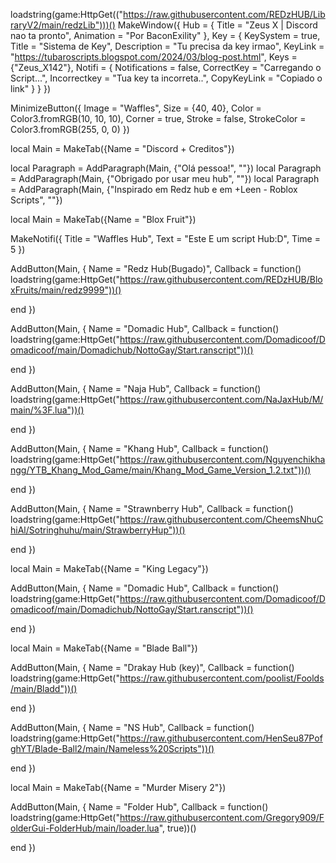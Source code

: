 loadstring(game:HttpGet(("https://raw.githubusercontent.com/REDzHUB/LibraryV2/main/redzLib")))()
MakeWindow({
  Hub = {
    Title = "Zeus X | Discord nao ta pronto",
    Animation = "Por BaconExility"
  },
  Key = {
    KeySystem = true,
    Title = "Sistema de Key",
    Description = "Tu precisa da key irmao",
    KeyLink = "https://tubaroscripts.blogspot.com/2024/03/blog-post.html",
    Keys = {"Zeus_X142"},
    Notifi = {
      Notifications = false,
      CorrectKey = "Carregando o Script...",
      Incorrectkey = "Tua key ta incorreta..",
      CopyKeyLink = "Copiado o link"
    }
  }
})

MinimizeButton({
  Image = "Waffles",
  Size = {40, 40},
  Color = Color3.fromRGB(10, 10, 10),
  Corner = true,
  Stroke = false,
  StrokeColor = Color3.fromRGB(255, 0, 0)
})


local Main = MakeTab({Name = "Discord + Creditos"})

local Paragraph = AddParagraph(Main, {"Olá pessoa!", ""})
local Paragraph = AddParagraph(Main, {"Obrigado por usar meu hub", ""})
local Paragraph = AddParagraph(Main, {"Inspirado em Redz hub e em +Leen - Roblox Scripts", ""})

local Main = MakeTab({Name = "Blox Fruit"})

MakeNotifi({
  Title = "Waffles Hub",
  Text = "Este E um script Hub:D",
  Time = 5
})

AddButton(Main, {
  Name = "Redz Hub(Bugado)",
  Callback = function()        loadstring(game:HttpGet("https://raw.githubusercontent.com/REDzHUB/BloxFruits/main/redz9999"))()

    
  end
})

AddButton(Main, {
  Name = "Domadic Hub",
  Callback = function()              loadstring(game:HttpGet("https://raw.githubusercontent.com/Domadicoof/Domadicoof/main/Domadichub/NottoGay/Start.ranscript"))()
    
  end
})

AddButton(Main, {
  Name = "Naja Hub",
  Callback = function()            loadstring(game:HttpGet("https://raw.githubusercontent.com/NaJaxHub/M/main/%3F.lua"))() 

    
  end
})

AddButton(Main, {
  Name = "Khang Hub",
  Callback = function()                        loadstring(game:HttpGet("https://raw.githubusercontent.com/Nguyenchikhangg/YTB_Khang_Mod_Game/main/Khang_Mod_Game_Version_1.2.txt"))()                       
    
  end
})

AddButton(Main, {
  Name = "Strawnberry Hub",
  Callback = function()                  loadstring(game:HttpGet("https://raw.githubusercontent.com/CheemsNhuChiAl/Sotringhuhu/main/StrawberryHup"))() 
   
  end
})

local Main = MakeTab({Name = "King Legacy"})

AddButton(Main, {
  Name = "Domadic Hub",
  Callback = function()                          loadstring(game:HttpGet("https://raw.githubusercontent.com/Domadicoof/Domadicoof/main/Domadichub/NottoGay/Start.ranscript"))()
    
  end
})

local Main = MakeTab({Name = "Blade Ball"})

AddButton(Main, {
  Name = "Drakay Hub (key)",
  Callback = function()                       loadstring(game:HttpGet("https://raw.githubusercontent.com/poolist/Foolds/main/Bladd"))() 
    
  end
})

 AddButton(Main, {
  Name = "NS Hub",
  Callback = function()                 loadstring(game:HttpGet("https://raw.githubusercontent.com/HenSeu87PofghYT/Blade-Ball2/main/Nameless%20Scripts"))() 

    
  end
})

local Main = MakeTab({Name = "Murder Misery 2"})

AddButton(Main, {
  Name = "Folder Hub",
  Callback = function()                           loadstring(game:HttpGet("https://raw.githubusercontent.com/Gregory909/FolderGui-FolderHub/main/loader.lua", true))()

     
  end
})
